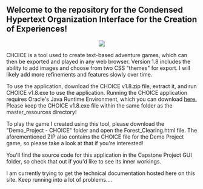 ## Welcome to the repository for the Condensed Hypertext Organization Interface for the Creation of Experiences!

<p align="center">
<img src="https://user-images.githubusercontent.com/109912356/181355176-e0744936-1050-4206-a149-d1a1dfe1022f.gif">
</p>

CHOICE is a tool used to create text-based adventure games, which can then be exported and played in any web browser. Version 1.8 includes the ability to add images and choose from two CSS "themes" for export. I will likely add more refinements and features slowly over time.


To use the application, download the CHOICE v1.8.zip file, extract it, and run CHOICE v1.8.exe to use the application.
Running the CHOICE application requires Oracle's Java Runtime Environment, which you can download [here.](https://www.oracle.com/java/technologies/downloads/#jdk18-windows) Please keep the CHOICE v1.8.exe file within the same folder as the master_resources directory!

To play the game I created using this tool, please download the "Demo_Project - CHOICE" folder and open the Forest_Clearing.html file.
The aforementioned ZIP also contains the CHOICE file for the Demo Project game, so please take a look at that if you're interested!

You'll find the source code for this application in the Capstone Project GUI folder, so check that out if you'd like to see its inner workings.

I am currently trying to get the technical documentation hosted here on this site. Keep running into a lot of problems....
